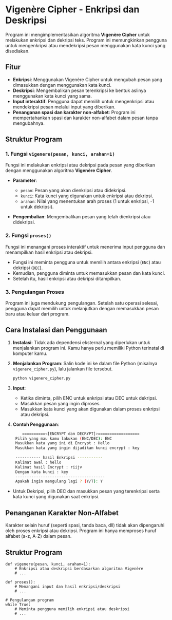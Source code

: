 # Vigenère Cipher - Enkripsi dan Deskripsi

Program ini mengimplementasikan algoritma **Vigenère Cipher** untuk melakukan enkripsi dan dekripsi teks. Program ini memungkinkan pengguna untuk mengenkripsi atau mendekripsi pesan menggunakan kata kunci yang disediakan.

## Fitur

- **Enkripsi**: Menggunakan Vigenère Cipher untuk mengubah pesan yang dimasukkan dengan menggunakan kata kunci.
- **Deskripsi**: Mengembalikan pesan terenkripsi ke bentuk aslinya menggunakan kata kunci yang sama.
- **Input interaktif**: Pengguna dapat memilih untuk mengenkripsi atau mendekripsi pesan melalui input yang diberikan.
- **Penanganan spasi dan karakter non-alfabet**: Program ini mempertahankan spasi dan karakter non-alfabet dalam pesan tanpa mengubahnya.

## Struktur Program

### 1. Fungsi `vigenere(pesan, kunci, arahan=1)`
Fungsi ini melakukan enkripsi atau dekripsi pada pesan yang diberikan dengan menggunakan algoritma **Vigenère Cipher**.

- **Parameter**:
  - `pesan`: Pesan yang akan dienkripsi atau didekripsi.
  - `kunci`: Kata kunci yang digunakan untuk enkripsi atau dekripsi.
  - `arahan`: Nilai yang menentukan arah proses (1 untuk enkripsi, -1 untuk dekripsi).
  
- **Pengembalian**: Mengembalikan pesan yang telah dienkripsi atau didekripsi.

### 2. Fungsi `proses()`
Fungsi ini menangani proses interaktif untuk menerima input pengguna dan menampilkan hasil enkripsi atau dekripsi.

- Fungsi ini meminta pengguna untuk memilih antara enkripsi (`ENC`) atau dekripsi (`DEC`).
- Kemudian, pengguna diminta untuk memasukkan pesan dan kata kunci.
- Setelah itu, hasil enkripsi atau dekripsi ditampilkan.

### 3. Pengulangan Proses
Program ini juga mendukung pengulangan. Setelah satu operasi selesai, pengguna dapat memilih untuk melanjutkan dengan memasukkan pesan baru atau keluar dari program.

## Cara Instalasi dan Penggunaan

1. **Instalasi**: 
   Tidak ada dependensi eksternal yang diperlukan untuk menjalankan program ini. Kamu hanya perlu memiliki Python terinstal di komputer kamu.

2. **Menjalankan Program**:
   Salin kode ini ke dalam file Python (misalnya `vigenere_cipher.py`), lalu jalankan file tersebut.

   ```bash
   python vigenere_cipher.py
3. **Input**:
   - Ketika diminta, pilih ENC untuk enkripsi atau DEC untuk dekripsi.
   - Masukkan pesan yang ingin diproses.
   - Masukkan kata kunci yang akan digunakan dalam proses enkripsi atau dekripsi.
4. **Contoh Penggunaan**:

   ```bash
       ==========<[ENCRYPT dan DECRYPT]>==================
    Pilih yang mau kamu lakukan (ENC/DEC): ENC
    Masukkan kata yang ini di Encrypt : Hello
    Masukkan kata yang ingin dijadikan kunci encrypt : key
    
    ----------- hasil Enkripsi -----------
    Kalimat awal : hello
    Kalimat hasil Encrypt : riijv
    Dengan kata kunci : key
    ---------------------------------------
    Apakah ingin mengulang lagi ? (Y/T): Y
  - Untuk Dekripsi, pilih DEC dan masukkan pesan yang terenkripsi serta kata kunci yang digunakan saat enkripsi.

## Penanganan Karakter Non-Alfabet

Karakter selain huruf (seperti spasi, tanda baca, dll) tidak akan dipengaruhi oleh proses enkripsi atau dekripsi. Program ini hanya memproses huruf alfabet (a-z, A-Z) dalam pesan.

## Struktur Program

```
def vigenere(pesan, kunci, arahan=1):
    # Enkripsi atau deskripsi berdasarkan algoritma Vigenère
    # ...

def proses():
    # Menangani input dan hasil enkripsi/deskripsi
    # ...

# Pengulangan program
while True:
    # Meminta pengguna memilih enkripsi atau deskripsi
    # ...
```

